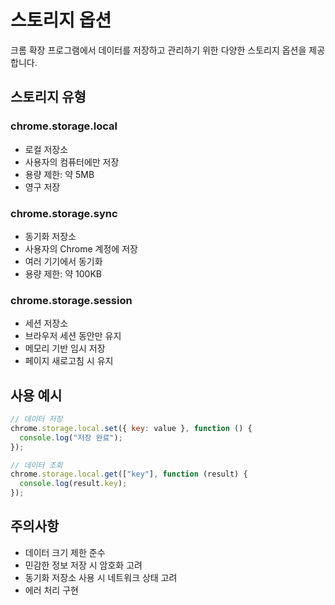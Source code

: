 # 스토리지 옵션

크롬 확장 프로그램에서 데이터를 저장하고 관리하기 위한 다양한 스토리지 옵션을 제공합니다.

## 스토리지 유형

### chrome.storage.local

- 로컬 저장소
- 사용자의 컴퓨터에만 저장
- 용량 제한: 약 5MB
- 영구 저장

### chrome.storage.sync

- 동기화 저장소
- 사용자의 Chrome 계정에 저장
- 여러 기기에서 동기화
- 용량 제한: 약 100KB

### chrome.storage.session

- 세션 저장소
- 브라우저 세션 동안만 유지
- 메모리 기반 임시 저장
- 페이지 새로고침 시 유지

## 사용 예시

```javascript
// 데이터 저장
chrome.storage.local.set({ key: value }, function () {
  console.log("저장 완료");
});

// 데이터 조회
chrome.storage.local.get(["key"], function (result) {
  console.log(result.key);
});
```

## 주의사항

- 데이터 크기 제한 준수
- 민감한 정보 저장 시 암호화 고려
- 동기화 저장소 사용 시 네트워크 상태 고려
- 에러 처리 구현
